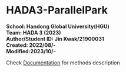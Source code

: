 # HADA3-ParallelPark
**School: Handong Global University(HGU)**   
**Team: HADA 3 (2023)**   
**Author/Student ID: Jin Kwak/21900031**   
**Created: 2022/08/-**   
**Modified:2023/10/-**   

Check [Documentation](ParaPark_Documentation.md) for methods description
